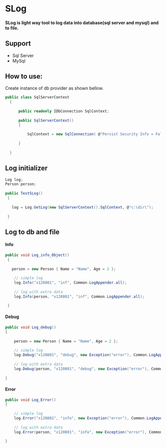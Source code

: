 # SLog

#### SLog is light way tool to log data into database(sql server and mysql) and to file.

## Support

- Sql Server
- MySql

## How to use:

Create instance of db provider as shown bellow.

```c#
public class SqlServerContext
  {
 
      public readonly IDbConnection SqlContext;
 
      public SqlServerContext()
      {
 
          SqlContext = new SqlConnection( @"Persist Security Info = False; Integrated Security = true; Initial Catalog =; server = ");
 
      }
 
  }
```

## Log initializer

```c#
Log log;
Person person;
 
public TestSLog()
 {
 
   log = Log.GetLog(new SqlServerContext().SqlContext, @"c:\dir\");
   
 }
```



## Log to db and file

#### Info

```c#
public void Log_info_Object()
 {
 
   person = new Person { Name = "Name", Age = 2 };
  
    // simple log
  	log.Info("x120801", "inf", Common.LogAppender.all);
 
  	// log with extra data
  	log.Info(person, "x120801", "inf", Common.LogAppender.all);

 }
```

#### Debug

```c#
public void Log_debug()
{
 
	person = new Person { Name = "Name", Age = 2 };
  
	// simple log
	log.Debug("x120801", "debug", new Exception("error"), Common.LogAppender.all);
 
	// log with extra data
	log.Debug(person, "x120801", "debug", new Exception("error"), Common.LogAppender.all);
 
}
```

#### Error

```c#
public void Log_Error()
{
 
	// simple log
	log.Error("x120801", "info", new Exception("error"), Common.LogAppender.all);
 
	// log with extra data
	log.Error(person, "x120801", "info", new Exception("error"), Common.LogAppender.all);

}
```